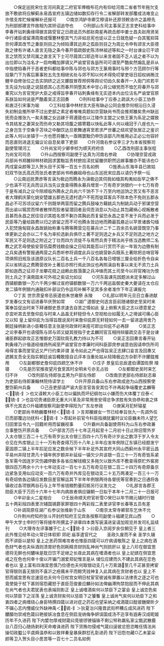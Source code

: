 <!-- { "loadSidebar": true } -->
　　○保定巡抚宋仕言河间真定二府官军俸粮布花内有仰给河南二省者节年拖欠支放不敷欲将应解蓟永易昌宣府五镇边储如数扣存行令二省解部转发部覆成法难变止许借支库贮候催解补还报可
　　○南京鸿胪寺卿艾穆请补还原领敕诰许之盖穆先为刑部郎建言忤故相为其矫诏追夺也
　　○刑部山东司主事吴正志言吏科给事中李春开钻刺夤缘得据言路受官之日疏诋员外郎赵南星再疏击郎中姜士昌夫赵用贤吴中行诸臣或留滞周南或愝蹇林壑其气力非如总宪也徒以正士日就危疑一白其冤抑耳奈何谭其改节之重臣则目之为倾陷谭其远弃之孤臣则目之为周比令申有颂言大臣德政之律有许诸人直言无隐之条今春开倡疏御史陈沛林祖述等和之一时台谏业已干颂言之禁而又禁司属之直言天下士可尽箝其口耶迩年以来言者固不乏人诋之者不以为出位即以为沽名才一启吻輙加罪谪又严谕堂官各毖所司可谓至严酷矣然煽乱是非从中指使陷春开于恶者吏科都给事中陈与郊也与郊方王篆用事时与邢个方范顾尔行等投篆门下为客后篆事败五先生相继劣处与郊不知以何术得免叨掌吏垣日招权纳贿沈鲤辛自修张位之去实阴挤之近又朦胧冒荐邢侗等舆论切齿久矣春开一入衙门欢若平生先设为似是之说鼓惑其心志而春开阴堕其术中甘心背公植党而不恤乞将春开与郊重究以为言官党护大臣之戒得旨李春开钻刺夤缘有无实迹本内出位沽名严谕堂官原系朕旨如何说是严酷着吴正志回奏
　　○刑科给事中丁应泰上疏讽大小臣工协恭和衷泛引宋事为喻
　　○工科给事中林材言大臣有缺必公同会推奈何相沿日久浸失初制会推所举不过出吏部之素定者唯唯具题如京营缺尚书而会推郑雒矣贵州缺巡抚而会推张九一矣夫雒之女远嫁于蒋遵箴也以江陵作主盟之父依王篆为系足之媒致令其结发之妻哭女而伤命又勒其坦腹之婿寄籍以快私此等人何以峨冠于八座也九一之身岂生于空桑乎苫块之中酗饮达旦歌舞通宵至若求严世蕃之结欢望张居正之鉴识此等人何以坐镇于一方也愿将雒九一亟赐罢黜仍申饬该部凡所推用必正必公勿容奸而恶直则进退无偏议论自息矣章下吏部
　　○升河南右参议李三才为本省按察司副使管理河工
　　○升尚宝司少卿李桢为顺天府府丞
　　○乙酉改刑部主事张程为尚宝司司丞
　　○升山西按察司副使于达真为河南右参政
　　○协理京营戎政兵部尚书郑雒辩林材疏因求罢黜旨责材摭拾渎扰留雒供职然远嫁事雒亦不能讳也○丙戌宴朵颜等卫入贺头目干买等一百五十员名如例
　　○旌表山东海丰县已故姑妇双节张氏高氏而张氏者吏部尚书杨巍祖母也山东巡抚宋应昌以请仍予祭一坛
　　○云南巡抚萧彦等言滇为极边而腾永为滇极边其伺我如缅其构夷如岳罕之俦不少也滇不可无兵而议兵当先议食查得腾永募兵增至一万有奇岁饷银约一十七万有奇于是有减兵之议今除顺临外腾永之兵尚六千饷不下十万至内地运饷之苦又有不恶言者大理鹤庆蒙化姚安楚雄五郡邑无遗村遗户不死而徙耳客兵不除本色不免则五郡永昌必不可苏顷议留六千则既举两营而留之腾兵鼓噪方藉姚兵为制姚兵动于邪谋空营而出谕以犒赏而悍者散悍而狡者留潜回者且伺吾消息以为动止其包藏祸心视叛散者且甚而永昌之民往往识其姓名恨不剚刅其胸此而复留恐永昌之变不发于兵而必发于民臣等乃量给路费以归之欲留之而不可也腾永皆边地而腾最孤悬近以罕景诸酋勾缅入犯焚施甸窥永昌故姚始称重与腾等腾营见在募兵计二千二百余员名姚营既空乃事体更新之会亦以二千名为率抡选新兵俱尽土著不足则选之乡兵又不足则选之地方之军民又不足则选之附近之丁壮而四方流徙不与焉然兵贵于精法尚乎练当选教师二名教之武艺毋使偷安营伍糜费钱粮会操之日较其能否以行赏罚不出一年皆为边徼有制之兵矣遇有警报通两营之兵悉听参将调度此兵议也姚营新兵既系土著除把总哨官等项俱照旧规及该道原议队长二百名土兵一千八百名各每日增银三厘全给折色令自籴买以省转运之费腾营改补土著后亦照行焉此饷议也再照滇自有事以来无不资力土兵即如迤西之征邓子龙攀花枝之战赖此胜蒗蕖之兵冲锋而其土司至今以将官掩功为恨则土兵之于滇南固未可外视之矣诏允如议
　　○河东盐课先因题派未定多解过山西镇额数银一万六千两少解过宣府镇额数银一万六千两巡盐御史秦大夔请在太仓应发二镇年例银内通融扣补部议仍令运司补解不足其多余者准作下年正课报允
　　○丁亥  世宗肃皇帝忌辰遣伯朱世雍祭  永陵
　　○礼部以明年元旦日立春进献岁发春仪文有诏进春毕庆贺如常
　　○湖广道御史何选言臣前随诸御史至吴时来寓奉旨促出时来下拜诸御史恳求速去自苦之情如此  皇上俯察大臣之志以德意爱之亦宜听其去至詹仰庇与时来人品虽无轩轾但令人空视柏台如履无人之境诚可痛心臣又以知  皇上留仰庇为当得旨既说吴时来詹仰庇原无轩轾如何一去一留进退用舍乃朝廷操柄新进小臣輙任意主张是何政体时来痊可即出仰庇不必再辞
　　○吴正志之论李春开也语侵陈与郊与郊又疑其授指于史孟麟同官互相持辩屡疏交击于是台谏诸臣群起欲攻正志惟御史万国钦周孔教力持以为不可
　　○吴正志回奏言春开钻刺夤缘乃计偕道经维扬所闻至严谕堂官亦孝廉时间科臣邵庶参诚意伯因请申饬所司毋得言事而堂官近又严行约束非谓  圣令如此之严也得旨吴正志肆口妄言及回奏又遮餙支吾全无指实朝廷谕旨輙敢擅自讥评本当重处姑从轻降极边方杂职不许朦胧推用
　　○左副都御史詹仰庇四疏乞休不许
　　○戊子  景皇后忌辰遣伯谭国佐祭  陵寝
　　○先是历官推夜望月食至其时全明未亏亦无占验
　　○左都御史吴时来乞归不许
　　○改刑部左侍郎张孟男为户部左侍郎
　　○改南京吏部右侍郎赵志皋为吏部右侍郎兼翰林院侍读学士
　　○升开原兵备山东右参政成逊为山西按察使整饬蓟州兵备
　　○己丑吏部请严谕大臣言官各安其位不许再起争端覆史孟麟等＜锍-釒＞也又请敕大小臣工勿以偏执而坏纪纲勿以小嫌而伤大体覆丁应泰＜锍-釒＞也旨切责诸臣原无重大兴革及非常用舍安得忿争求胜有失协恭和衷之体俱不允其去○升福建按察司副使李得阳为广东左参政
　　○庚寅月犯轩辕星
　　○吏部尚书杨巍覆林材＜锍-釒＞言郑雒嫁女一节已经奉旨张九一先调外任已而部覆边功抚科＜锍-釒＞荐起补前官今科臣指摘犹曩时议论臣巍未符人望乞归田里旨令九一回籍听用而留巍视事
　　○升霸州兵备副使蒋科为山东右参政兼佥事整饬开原兵备
　　○户部言万历十七年正月起至十二月初十日止除旧管外岁入太仓银三百二十七万有奇岁出太仓银三百四十六万有奇计岁出之数浮于岁入令太仓见在外库银止三十一万有奇查得万历十八年上半年应发年例除辽东镇已经题发宁夏固原二镇上半年扣足应发之数余候下半年补足外其宣府大同山西蓟州永平密云昌平易州井陉甘肃凡十镇年例岁额并补延绥一镇欠少共该银一百三十一万有奇皆系紧急军需今因连岁灾伤蠲停数多各省应解钱粮又多拖欠以致外库不敷查得原贮外窖房银四百万两余十六十七年动支过一百七十五万有奇见在银二百二十四万有奇原备京边紧急支用似应动支一百六万有奇并外库见在银动支二十五万两凑足一百三十一万有奇炤依各边镇应发数目差官解运其下半年年例银两待各督抚等官奏到之日通将各镇收过各项银两谷石与上年节省钱粮酌量扣抵另行议发允之
　　○礼部言各郡王勋臣大臣于万历十六年十七年内病故者俱应辍朝一日拟于本年十二月二十一日报可
　　○辛卯金火二星相合
　　○壬辰命顺天府官祈雪○癸巳以年节赐元辅时行银五十两彩叚四表里次辅国锡爵家屏银四十两彩叚二表里讲官李长春等五员有差
　　○补调简原任湖广右参议张维新于山东
　　○南京太常寺卿郭东乞休不允
　　○升荆州府知府张斗开封府知府王见宾各按察司副使斗福建见宾山西
　　○甲午大学士申时行等将接年所撰孟子讲章四本类写装潢进呈请加观览并发司礼监续刊
　　○大理寺左评事雒于仁上＜锍-釒＞曰臣入京阅岁余仅朝见于  皇上者三此外惟见经年动火常日体软即  郊祀  庙享遣官代之
　　圣政久废而不亲  圣学久辍而不讲臣以是知  皇上之恙药饵难攻者也惟臣四箴可以疗病请敬陈之  皇上之病在酒色财气者也夫纵酒则溃胃好色则耗精贪财则乱神尚气则损肝以  皇上八珍在御宜思德将无醉也何醲味是耽日饮不足继之长夜此其病在嗜酒者也以  皇上妃嫔在侧宜思戒之在色也何幸十俊以开骗门溺爱郑妃惟言是从  储位应建而久不建此其病在恋色者也以  皇上富有四海宜思慎乃俭德也夫何取银动支几十万索潞至几千疋甚至拷宦官得银则喜无银则不喜沂之疮痍未平而鲸凭钱神复入此其病在贪财者也以  皇上不怒而威宜思有忿速惩也夫何今日杖宫女明日杖宦官彼诚有罪置以法律责之逐之可也竟使毙于杖下甚则宿怨藏怒于直臣范俊姜应麟孙如法俾幽滞拘禁抱屈而不伸此其病在尚气者也夫君犹表也表端则影正  皇上诚嗜酒矣何以禁臣下之宴会  皇上诚恋色矣何以禁臣下之淫荡  皇上诚贪财矣何以惩臣下之饕餮  皇上诚尚气矣何以劝臣下之和衷四者之病缠绕心身臣特撰四箴以进对症之药石也望采纳之戒酒箴曰酖彼麯檗昕夕不辍心志内懵威仪外缺神禹＜锍-釒＞狄夏治兴隆晋武衔杯糟丘成风进药  陛下醲醑勿崇戒色箴曰艳彼妖冶食息在侧启宠纳侮争妍误国成汤不迩享有遐寿汉成昵姬历年不久进药  陛下内嬖勿厚戒财箴曰竞彼镠镣锱铢不剩公帑称羸私家尘甑武散鹿台八百归心随炀剥利天命难诛进药  陛下货贿勿侵戒气箴曰逞彼忿怒恣睢任情法尚操切政盭公平虞舜温恭和以致祥秦皇暴戾群怼孔彰进药  陛下旧怨勿藏○乙未宴朵颜等卫入贺头目小思苦等一百七十二员名如例
